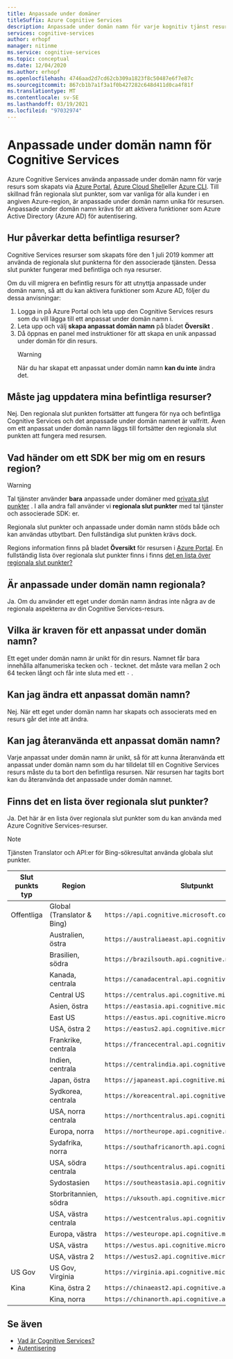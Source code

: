 ```yaml
---
title: Anpassade under domäner
titleSuffix: Azure Cognitive Services
description: Anpassade under domän namn för varje kognitiv tjänst resurs skapas via Azure Portal, Azure Cloud Shell eller Azure CLI.
services: cognitive-services
author: erhopf
manager: nitinme
ms.service: cognitive-services
ms.topic: conceptual
ms.date: 12/04/2020
ms.author: erhopf
ms.openlocfilehash: 4746aad2d7cd62cb309a1823f8c50487e6f7e87c
ms.sourcegitcommit: 867cb1b7a1f3a1f0b427282c648d411d0ca4f81f
ms.translationtype: MT
ms.contentlocale: sv-SE
ms.lasthandoff: 03/19/2021
ms.locfileid: "97032974"
---
```

# <a name="custom-subdomain-names-for-cognitive-services"></a>Anpassade under domän namn för Cognitive Services

Azure Cognitive Services använda anpassade under domän namn för varje resurs som skapats via [Azure Portal](https://portal.azure.com), [Azure Cloud Shell](https://azure.microsoft.com/features/cloud-shell/)eller [Azure CLI](/cli/azure/install-azure-cli). Till skillnad från regionala slut punkter, som var vanliga för alla kunder i en angiven Azure-region, är anpassade under domän namn unika för resursen. Anpassade under domän namn krävs för att aktivera funktioner som Azure Active Directory (Azure AD) för autentisering.

## <a name="how-does-this-impact-existing-resources"></a>Hur påverkar detta befintliga resurser?

Cognitive Services resurser som skapats före den 1 juli 2019 kommer att använda de regionala slut punkterna för den associerade tjänsten. Dessa slut punkter fungerar med befintliga och nya resurser.

Om du vill migrera en befintlig resurs för att utnyttja anpassade under domän namn, så att du kan aktivera funktioner som Azure AD, följer du dessa anvisningar:

1. Logga in på Azure Portal och leta upp den Cognitive Services resurs som du vill lägga till ett anpassat under domän namn i.
2. Leta upp och välj **skapa anpassat domän namn** på bladet **Översikt** .
3. Då öppnas en panel med instruktioner för att skapa en unik anpassad under domän för din resurs.
   > [!WARNING]
   > När du har skapat ett anpassat under domän namn **kan du inte** ändra det.

## <a name="do-i-need-to-update-my-existing-resources"></a>Måste jag uppdatera mina befintliga resurser?

Nej. Den regionala slut punkten fortsätter att fungera för nya och befintliga Cognitive Services och det anpassade under domän namnet är valfritt. Även om ett anpassat under domän namn läggs till fortsätter den regionala slut punkten att fungera med resursen.

## <a name="what-if-an-sdk-asks-me-for-the-region-for-a-resource"></a>Vad händer om ett SDK ber mig om en resurs region?

> [!WARNING]
> Tal tjänster använder **bara** anpassade under domäner med [privata slut punkter](Speech-Service/speech-services-private-link.md) . I alla andra fall använder vi **regionala slut punkter** med tal tjänster och associerade SDK: er.

Regionala slut punkter och anpassade under domän namn stöds både och kan användas utbytbart. Den fullständiga slut punkten krävs dock.

Regions information finns på bladet **Översikt** för resursen i [Azure Portal](https://portal.azure.com). En fullständig lista över regionala slut punkter finns i finns [det en lista över regionala slut punkter?](#is-there-a-list-of-regional-endpoints)

## <a name="are-custom-subdomain-names-regional"></a>Är anpassade under domän namn regionala?

Ja. Om du använder ett eget under domän namn ändras inte några av de regionala aspekterna av din Cognitive Services-resurs.

## <a name="what-are-the-requirements-for-a-custom-subdomain-name"></a>Vilka är kraven för ett anpassat under domän namn?

Ett eget under domän namn är unikt för din resurs. Namnet får bara innehålla alfanumeriska tecken och `-` tecknet. det måste vara mellan 2 och 64 tecken långt och får inte sluta med ett `-` .

## <a name="can-i-change-a-custom-domain-name"></a>Kan jag ändra ett anpassat domän namn?

Nej. När ett eget under domän namn har skapats och associerats med en resurs går det inte att ändra.

## <a name="can-i-reuse-a-custom-domain-name"></a>Kan jag återanvända ett anpassat domän namn?

Varje anpassat under domän namn är unikt, så för att kunna återanvända ett anpassat under domän namn som du har tilldelat till en Cognitive Services resurs måste du ta bort den befintliga resursen. När resursen har tagits bort kan du återanvända det anpassade under domän namnet.

## <a name="is-there-a-list-of-regional-endpoints"></a>Finns det en lista över regionala slut punkter?

Ja. Det här är en lista över regionala slut punkter som du kan använda med Azure Cognitive Services-resurser.

> [!NOTE]
> Tjänsten Translator och API:er för Bing-sökresultat använda globala slut punkter.

| Slut punkts typ | Region | Slutpunkt |
|---------------|--------|----------|
| Offentliga | Global (Translator & Bing) | `https://api.cognitive.microsoft.com` |
| | Australien, östra | `https://australiaeast.api.cognitive.microsoft.com` |
| | Brasilien, södra | `https://brazilsouth.api.cognitive.microsoft.com` |
| | Kanada, centrala | `https://canadacentral.api.cognitive.microsoft.com` |
| | Central US | `https://centralus.api.cognitive.microsoft.com` |
| | Asien, östra | `https://eastasia.api.cognitive.microsoft.com` |
| | East US | `https://eastus.api.cognitive.microsoft.com` |
| | USA, östra 2 | `https://eastus2.api.cognitive.microsoft.com` |
| | Frankrike, centrala | `https://francecentral.api.cognitive.microsoft.com` |
| | Indien, centrala | `https://centralindia.api.cognitive.microsoft.com` |
| | Japan, östra | `https://japaneast.api.cognitive.microsoft.com` |
| | Sydkorea, centrala | `https://koreacentral.api.cognitive.microsoft.com` |
| | USA, norra centrala | `https://northcentralus.api.cognitive.microsoft.com` |
| | Europa, norra | `https://northeurope.api.cognitive.microsoft.com` |
| | Sydafrika, norra | `https://southafricanorth.api.cognitive.microsoft.com` |
| | USA, södra centrala | `https://southcentralus.api.cognitive.microsoft.com` |
| | Sydostasien | `https://southeastasia.api.cognitive.microsoft.com` |
| | Storbritannien, södra | `https://uksouth.api.cognitive.microsoft.com` |
| | USA, västra centrala | `https://westcentralus.api.cognitive.microsoft.com` |
| | Europa, västra | `https://westeurope.api.cognitive.microsoft.com` |
| | USA, västra | `https://westus.api.cognitive.microsoft.com` |
| | USA, västra 2 | `https://westus2.api.cognitive.microsoft.com` |
| US Gov | US Gov, Virginia | `https://virginia.api.cognitive.microsoft.us` |
| Kina | Kina, östra 2 | `https://chinaeast2.api.cognitive.azure.cn` |
| | Kina, norra | `https://chinanorth.api.cognitive.azure.cn` |

## <a name="see-also"></a>Se även

* [Vad är Cognitive Services?](./what-are-cognitive-services.md)
* [Autentisering](authentication.md)